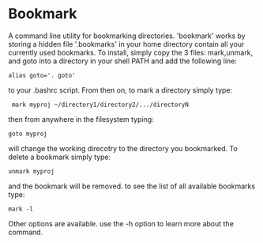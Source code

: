 Bookmark
========

A command line utility for bookmarking directories. 'bookmark' works by storing
a hidden file '.bookmarks' in your home directory contain all your currently used
bookmarks. To install, simply copy the 3 files: mark,unmark, and goto into a 
directory in your shell PATH and add the following line:
  
    alias goto='. goto'

to your .bashrc script. From then on, to mark a directory simply type:

     mark myproj ~/directory1/directory2/.../directoryN

then from anywhere in the filesystem typing:

    goto myproj

will change the working direcotry to the directory you bookmarked. To delete
a bookmark simply type:

    unmark myproj

and the bookmark will be removed. to see the list of all available bookmarks
type:

    mark -l

Other options are available. use the -h option to learn more about the 
command.
